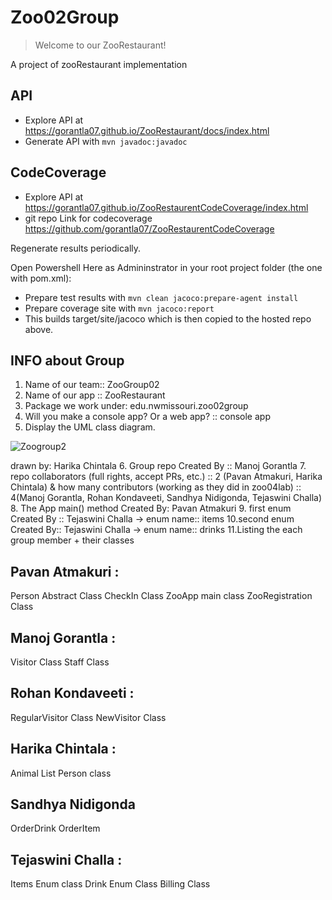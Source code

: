 # Zoo02Group

> Welcome to our ZooRestaurant! 

A project of zooRestaurant implementation 

## API

- Explore API at <https://gorantla07.github.io/ZooRestaurant/docs/index.html>
- Generate API with `mvn javadoc:javadoc`

## CodeCoverage

- Explore API at <https://gorantla07.github.io/ZooRestaurentCodeCoverage/index.html>
- git repo Link for codecoverage <https://github.com/gorantla07/ZooRestaurentCodeCoverage>

Regenerate results periodically.

Open Powershell Here as Admininstrator in your root project folder (the one with pom.xml):
- Prepare test results with `mvn clean jacoco:prepare-agent install`
- Prepare coverage site with `mvn jacoco:report` 
- This builds target/site/jacoco which is then copied to the hosted repo above.

## INFO about Group

1. Name of our team:: ZooGroup02
2. Name of our app :: ZooRestaurant
3. Package we work under: edu.nwmissouri.zoo02group
4. Will you make a console app? Or a web app? :: console app
5. Display the UML class diagram. 

![Zoogroup2](ZooGroup.png)

drawn by: Harika Chintala
6. Group repo Created By :: Manoj Gorantla
7.  repo collaborators (full rights, accept PRs, etc.) :: 2 (Pavan Atmakuri, Harika Chintala) & how many contributors (working as they did in zoo04lab) :: 4(Manoj Gorantla, Rohan Kondaveeti, Sandhya Nidigonda, Tejaswini Challa)
8. The App main() method Created By: Pavan Atmakuri
9. first enum Created By :: Tejaswini Challa -> enum name:: items
10.second enum Created By:: Tejaswini Challa -> enum name:: drinks
11.Listing the each group member + their classes

## Pavan Atmakuri :

Person Abstract Class
CheckIn Class
ZooApp main class
ZooRegistration Class


## Manoj Gorantla :

Visitor Class
Staff Class 

## Rohan Kondaveeti :

RegularVisitor Class
NewVisitor Class 

## Harika Chintala :

Animal List
Person class

## Sandhya Nidigonda 

OrderDrink
OrderItem

## Tejaswini Challa :

Items Enum class
Drink Enum Class
Billing Class
